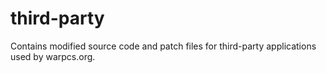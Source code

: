 # third-party

Contains modified source code and patch files for third-party applications used by warpcs.org.
